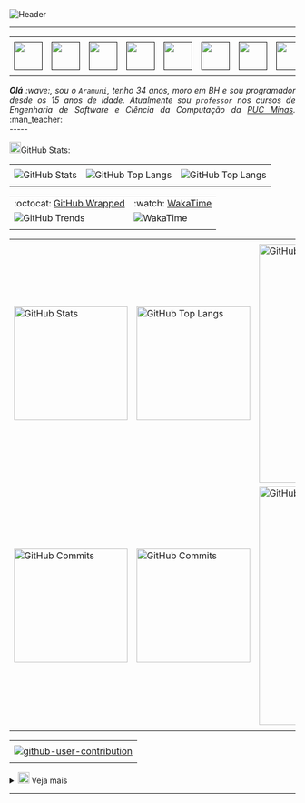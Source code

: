 <div>
<img align="center" alt="Header" src="https://joaopauloaramuni.github.io/image/header_aramuni.png?raw=true"/>
</div>

-----

<div align="center">
<table>
<tr>
 <td align="center" colspan="11"></td>
</tr> 
<tr>
<td><a href="" target="_blank"><img src="https://joaopauloaramuni.github.io/image/github5.png?raw=true" width="50px" height="50px"/></a>
</td>
<td><a href=""><img src="https://joaopauloaramuni.github.io/image/replit3.svg?raw=true" width="50px" height="50px"/></a>
</td>
<td><a href="" target="_blank"><img src="https://joaopauloaramuni.github.io/image/gmail3.png?raw=true" width="50px" height="50px"/></a>
</td>
<td><a href="" target="_blank"><img src="https://joaopauloaramuni.github.io/image/wpp2.png?raw=true" width="50px" height="50px"/></a>
</td>
<td><a href="" target="_blank"><img src="https://joaopauloaramuni.github.io/image/insta2.png?raw=true" width="50px" height="50px"/></a>
</td>
<td><a href="" target="_blank"><img src="https://joaopauloaramuni.github.io/image/linkedin2.png?raw=true" width="50px" height="50px"/></a>
</td>
<td><a href="" target="_blank"><img src="https://joaopauloaramuni.github.io/image/lattes2.png?raw=true" width="50px" height="50px"/></a>
</td>
<!--<td><a href="https://slack.com/app_redirect?channel=UVD9N6VCL"><img src="https://joaopauloaramuni.github.io/image/slack.png?raw=true" width="50px" height="50px"/></a>
</td>-->
<td><a href="" target="_blank"><img src="https://joaopauloaramuni.github.io/image/discord2.png?raw=true" width="50px" height="50px"/></a>
</td>
<td><a href="" target="_blank"><img src="https://joaopauloaramuni.github.io/image/skoob2.png?raw=true" width="50px" height="50px"/></a>
</td>
<td><a href="" target="_blank"><img src="https://joaopauloaramuni.github.io/image/scholar2.png?raw=true" width="50px" height="50px"/></a>
</td>
<td><a href="" target="_blank"><img src="https://joaopauloaramuni.github.io/image/calendar2.png?raw=true" width="50px" height="50px"/></a>
</td>
</tr>
<tr>
 <td align="center" colspan="11"></td>
</tr> 
</table>

</div>
<div align="justify">
<i><b>Olá</b> :wave:, sou o <code>Aramuni</code>, tenho 34 anos, moro em BH e sou programador desde os 15 anos de idade. Atualmente sou <code>professor</code> nos cursos de Engenharia de Software e Ciência da Computação da <a href="https://www.pucminas.br/" target="_blank">PUC Minas</a>.</i> :man_teacher:<br />
</div>
-----

<div>

<img height="20" alt="GIF" src="https://joaopauloaramuni.github.io/image/graphic.gif?raw=true"/>GitHub Stats:

<div align="center">
<table>
<tr>
 <td align="center" colspan="3"></td>
</tr> 
<tr>
<td>
<img alt="GitHub Stats" src="https://github-readme-stats.vercel.app/api?username=LaChacas&show=reviews,discussions_started,discussions_answered,prs_merged,prs_merged_percentage&rank_icon=percentile&theme=dark&locale=pt-br&card_width=480"/>
</td>
<td>
<img alt="GitHub Top Langs" src="https://github-readme-stats.vercel.app/api/top-langs/?username=LaChacas&theme=dark&locale=pt-br&langs_count=7"/>
</td>
<td>
<img alt="GitHub Top Langs" src="https://github-readme-stats.vercel.app/api/top-langs/?username=LaChacas&layout=pie&theme=dark&locale=pt-br"/>
</td>
</tr>
<tr>
 <td align="center" colspan="3"></td>
</tr> 
</table>
<table>
<tr>
 <td align="center">:octocat: <a href="https://www.githubwrapped.io/joaopauloaramuni" target="_blank">GitHub Wrapped</a></td>
 <td align="center">:watch: <a href="https://wakatime.com/@aramuni">WakaTime</a></td>
</tr>
<tr>
<td>
<img alt="GitHub Trends" src="https://api.githubtrends.io/user/svg/joaopauloaramuni/repos?time_range=one_year&loc_metric=changed&theme=dark"/>
</td>
<td>
<img alt="WakaTime" src="https://github-readme-stats.vercel.app/api/wakatime?username=aramuni&theme=dark&layout=compact"/>
</td>
</tr>
<tr>
 <td align="center"></td>
 <td align="center"></td>
</tr> 
</table>
<table>
<tr>
 <td align="center" colspan="3"></td>
</tr> 
<tr>
<td>
<img alt="GitHub Stats" width="200px" src="http://github-profile-summary-cards.vercel.app/api/cards/stats?username=joaopauloaramuni&theme=github_dark"/>
</td>
<td>
<img alt="GitHub Top Langs" width="200px" src="http://github-profile-summary-cards.vercel.app/api/cards/repos-per-language?username=LaChacas&theme=github_dark"/>
</td>
<td>
<img alt="GitHub Details" width="420px" src="http://github-profile-summary-cards.vercel.app/api/cards/profile-details?username=LaChacas&theme=github_dark"/>
</td>
</tr>
<tr>
<td>
<img alt="GitHub Commits" width="200px" src="http://github-profile-summary-cards.vercel.app/api/cards/productive-time?username=LaChacas&theme=github_dark&utcOffset=8"/>
</td>
<td>
<img alt="GitHub Commits" width="200px" src="http://github-profile-summary-cards.vercel.app/api/cards/most-commit-language?username=LaChacas&theme=github_dark"/>
</td>
<td>
<img alt="GitHub Streak" width="420px" src="https://streak-stats.demolab.com?user=joaopauloaramuni&theme=dark&locale=pt_BR&date_format=j%20M%5B%20Y%5D"/>
</td>
</tr>
<tr>
 <td align="center" colspan="3"></td>
</tr>
</table>

<table>
<tr>
 <td align="center"></td>
</tr>
<tr>
 <td align="center"><a href="https://github.com/marketplace/actions/generate-snake-game-from-github-contribution-grid" target="_blank"><img align="center" alt="github-user-contribution" src="https://joaopauloaramuni.github.io/image/github-user-contribution.svg?raw=true"/></a></td>
</tr>
<tr>
 <td align="center"></td>
</tr> 
</table>

</div>
</div>

<div>
<details>
<summary><img height="20" alt="GIF" src="https://joaopauloaramuni.github.io/image/graphic.gif?raw=true"/>&nbsp;Veja mais
</summary>
<br />

<div align="center">
<table>
<tr>
 <td align="center" colspan="2">:octocat: GitHub Metrics</td>
</tr>
<tr>
<td>
<img width="400px" src="metrics.classic.svg" alt="Metrics">
</td>
<td>
<img width="400px" src="metrics.plugin.isocalendar.fullyear.svg" alt="Metrics">
</td>
</tr>
<tr>
<td>
<img width="400px" src="metrics.plugin.stars.svg" alt="Metrics">
</td>
<td>
<img width="400px" src="metrics.plugin.activity.svg" alt="Metrics">
</td>
</tr>
<tr>
<td>
<img width="400px" src="metrics.plugin.people.followers.svg" alt="Metrics">
</td>
<td>
<img width="400px" src="metrics.plugin.stargazers.svg" alt="Metrics">
</td>
</tr>
<tr>
<td>
<img width="400px" src="metrics.plugin.topics.icons.svg" alt="Metrics">
</td>
<td>
<img width="400px" src="metrics.terminal.svg" alt="Metrics">
</td>
</tr>
<tr>
 <td align="center" colspan="2"></td>
</tr> 
</table>
</div>

<div align="center">
<table>
<tr>
 <td align="center">:octocat: GitHub 5-Year Retrospective</td>
</tr>
<tr>
 <td align="center">
  <img src="https://joaopauloaramuni.github.io/image/postspark_export_12-16-2024_17-14-32.png" alt="GitHub 5-Year Retrospective">
 </td>
</tr>
</table>
</div>

</details>
</div>

-----
